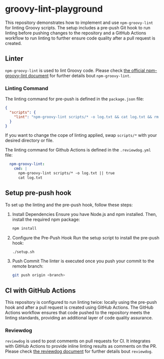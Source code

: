 # groovy-lint-playground

This repository demonstrates how to implement and use `npm-groovy-lint` for linting Groovy scripts. The setup includes a pre-push Git hook to run linting before pushing changes to the repository and a GitHub Actions workflow to run linting to further ensure code quality after a pull request is created.

## Linter

`npm-groovy-lint` is used to lint Groovy code. Please check [the official npm-groovy-lint document](https://nvuillam.github.io/npm-groovy-lint/) for further details bout `npm-groovy-lint`. 

### Linting Command

The linting command for pre-push is defined in the `package.json` file:

```json
{
  "scripts": {
    "lint": "npm-groovy-lint scripts/* -o log.txt && cat log.txt && rm log.txt"
  }
}
```

If you want to change the cope of linting applied, swap `scripts/*` with your desired directory or file. 

The linting command for Github Actions is defined in the `.reviewdog.yml` file: 

```yaml
  npm-groovy-lint:
    cmd: |
      npm-groovy-lint scripts/* -o log.txt || true
      cat log.txt
```

## Setup pre-push hook

To set up the linting and the pre-push hook, follow these steps:

1. Install Dependencies
    Ensure you have Node.js and npm installed. Then, install the required npm package:

    ```bash
    npm install
    ```

2. Configure the Pre-Push Hook
    Run the setup script to install the pre-push hook:

    ```bash
    ./setup.sh
    ```

3. Push Commit
    The linter is executed once you push your commit to the remote branch: 

    ```bash
    git push origin <branch>
    ```

## CI with GitHub Actions
This repository is configured to run linting twice: locally using the pre-push hook and after a pull request is created using GitHub Actions. The GitHub Actions workflow ensures that code pushed to the repository meets the linting standards, providing an additional layer of code quality assurance.

### Reviewdog
`reviewdog` is used to post comments on pull requests for CI. It integrates with GitHub Actions to provide inline linting results as comments on the PR. Please check [the reviewdog document](https://medium.com/@haya14busa/reviewdog-a-code-review-dog-who-keeps-your-codebase-healthy-d957c471938b#.8xctbaw5u) for further details bout `reviewdog`. 